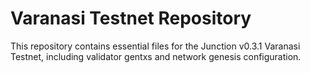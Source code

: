 # Varanasi Testnet Repository

This repository contains essential files for the Junction v0.3.1 Varanasi Testnet, including validator gentxs and network genesis configuration.

